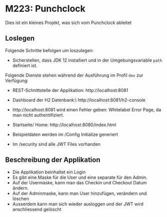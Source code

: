 # M223: Punchclock
Dies ist ein kleines Projekt, was sich vom Punchclock ableitet

## Loslegen
Folgende Schritte befolgen um loszulegen:
- Sicherstellen, dass JDK 12 installiert und in der Umgebungsvariable `path` definiert ist.

Folgende Dienste stehen während der Ausführung im Profil `dev` zur Verfügung:
- REST-Schnittstelle der Applikation: http://localhost:8081
- Dashboard der H2 Datenbank:\ http://localhost:8081/h2-console
- http://localhost:8081 wird einen Fehler geben: Whitelabel Error Page, da man nicht authentifiziert.
- Startseite/ Home: http://localhost:8080/index.html 

- Beispieldaten werden im /Config Initialize generiert
- Im /security sind alle JWT Files vorhanden

## Beschreibung der Applikation
- Die Applikation beinhaltet ein Login
- Es gibt eine Maske für die User und eine separate für den Admin.
- Auf der Usermaske, kann man das Checkin und Checkout Datum ändern.
- Auf der Adminmaske, kann man User hinzufügen, verändern und löschen
- Ausserdem kann man sich wieder ausloggen und der JWT wird anschliessend gelöscht